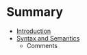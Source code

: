 # Summary

* [Introduction](README.md)
* [Syntax and Semantics](syntax_and_semantics/README.md)
   * Comments

